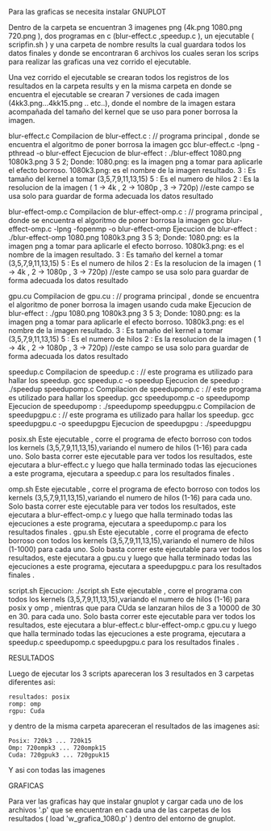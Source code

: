 Para las graficas se necesita instalar GNUPLOT

Dentro de la carpeta se encuentran 3 imagenes png (4k.png 1080.png 720.png ), dos programas en c (blur-effect.c ,speedup.c  ),  un ejecutable ( scripfin.sh ) y una carpeta de nombre results  la cual guardara todos los datos finales y donde se encontraran 6 archivos los cuales seran los scrips para realizar las graficas una vez corrido el ejecutable. 

Una vez corrido el ejecutable se crearan todos los registros de los resultados en la carpeta results y en la misma carpeta en donde se encuentra el ejecutable se crearan 7 versiones de cada imagen (4kk3.png...4kk15.png .. etc..), donde el nombre de la imagen estara acompañada del tamaño del kernel que se uso para poner borrosa la imagen.

blur-effect.c
	Compilacion de blur-effect.c : // programa principal , donde se encuentra el algoritmo de poner borrosa la imagen
		gcc blur-effect.c -lpng -pthread -o blur-effect
	Ejecucion de blur-effect :
		./blur-effect 1080.png 1080k3.png 3 5 2;
		Donde:
			1080.png: es la imagen png a tomar para aplicarle el efecto borroso.
			1080k3.png:  es el nombre de la imagen resultado.
			3 :  Es  tamaño del kernel a tomar (3,5,7,9,11,13,15)
			5 :  Es el numero de hilos
			2 :  Es la resolucion de la imagen ( 1 -> 4k , 2 -> 1080p , 3 -> 720p) //este campo se usa solo para guardar de forma adecuada los datos resultado

blur-effect-omp.c
	Compilacion de blur-effect-omp.c : // programa principal , donde se encuentra el algoritmo de poner borrosa la imagen
		gcc blur-effect-omp.c  -lpng -fopenmp -o  blur-effect-omp
	Ejecucion de blur-effect :
		./blur-effect-omp 1080.png 1080k3.png 3 5 3;
		Donde:
			1080.png: es la imagen png a tomar para aplicarle el efecto borroso.
			1080k3.png:  es el nombre de la imagen resultado.
			3 :  Es  tamaño del kernel a tomar (3,5,7,9,11,13,15)
			5 :  Es el numero de hilos
			2 :  Es la resolucion de la imagen ( 1 -> 4k , 2 -> 1080p , 3 -> 720p) //este campo se usa solo para guardar de forma adecuada los datos resultado

gpu.cu
	Compilacion de gpu.cu : // programa principal , donde se encuentra el algoritmo de poner borrosa la imagen usando cuda
		make
	Ejecucion de blur-effect :
		./gpu 1080.png 1080k3.png 3 5 3;
		Donde:
			1080.png: es la imagen png a tomar para aplicarle el efecto borroso.
			1080k3.png:  es el nombre de la imagen resultado.
			3 :  Es  tamaño del kernel a tomar (3,5,7,9,11,13,15)
			5 :  Es el numero de hilos
			2 :  Es la resolucion de la imagen ( 1 -> 4k , 2 -> 1080p , 3 -> 720p) //este campo se usa solo para guardar de forma adecuada los datos resultado



speedup.c
	Compilacion de speedup.c : // este programa es utilizado para hallar los speedup. 
	  	 gcc speedup.c  -o speedup
	Ejecucion de speedup :
		./speedup
speedupomp.c
	Compilacion de speedupomp.c : // este programa es utilizado para hallar los speedup. 
	  	 gcc speedupomp.c  -o speedupomp
	Ejecucion de speedupomp :
		./speedupomp
speedupgpu.c
	Compilacion de speedupgpu.c : // este programa es utilizado para hallar los speedup. 
	  	 gcc speedupgpu.c  -o speedupgpu
	Ejecucion de speedupgpu :
		./speedupgpu

posix.sh
	Este ejecutable , corre el programa  de efecto borroso con todos los kernels (3,5,7,9,11,13,15),variando el numero de hilos (1-16) para cada uno. Solo basta correr este ejecutable para ver todos los resultados, este ejecutara a blur-effect.c   y luego que halla terminado todas las ejecuciones a este programa, ejecutara a speedup.c para los resultados finales .

omp.sh
	Este ejecutable , corre el programa  de efecto borroso con todos los kernels (3,5,7,9,11,13,15),variando el numero de hilos (1-16) para cada uno. Solo basta correr este ejecutable para ver todos los resultados, este ejecutara a blur-effect-omp.c  y luego que halla terminado todas las ejecuciones a este programa, ejecutara a speedupomp.c para los resultados finales .
gpu.sh
	Este ejecutable , corre el programa  de efecto borroso con todos los kernels (3,5,7,9,11,13,15),variando el numero de hilos (1-1000) para cada uno. Solo basta correr este ejecutable para ver todos los resultados, este ejecutara a gpu.cu  y luego que halla terminado todas las ejecuciones a este programa, ejecutara a speedupgpu.c para los resultados finales .

script.sh
	Ejecucion:
		./script.sh
		Este ejecutable , corre el programa con todos los kernels (3,5,7,9,11,13,15),variando el numero de hilos (1-16) para posix y omp , mientras que para CUda se lanzaran hilos de 3 a 10000 de 30 en 30. para cada uno. Solo basta correr este ejecutable para ver todos los resultados, este ejecutara a blur-effect.c blur-effect-omp.c gpu.cu y luego que halla terminado todas las ejecuciones a este programa, ejecutara a speedup.c speedupomp.c speedupgpu.c para los resultados finales . 



RESULTADOS

Luego de ejecutar los 3 scripts  apareceran los 3 resultados en 3 carpetas diferentes asi:

	resultados: posix
	romp: omp
	rgpu: Cuda
y dentro de la misma carpeta apareceran el resultados de las imagenes asi:

	Posix: 720k3 ... 720k15
	Omp: 720ompk3 ... 720ompk15
	Cuda: 720gpuk3 ... 720gpuk15
Y asi con todas las imagenes

GRAFICAS 

Para ver las graficas hay que instalar gnuplot y cargar cada uno de los archivos '.p' que se encuentran en cada una de las  carpetas  de los resultados ( load 'w_grafica_1080.p' ) dentro del entorno de gnuplot.

